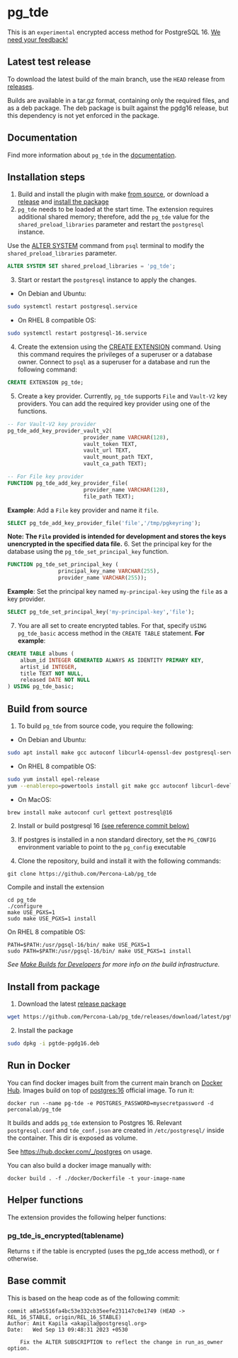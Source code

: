 # pg_tde

This is an `experimental` encrypted access method for PostgreSQL 16. [We need your feedback!](https://github.com/Percona-Lab/pg_tde/discussions/151)

## Latest test release

To download the latest build of the main branch, use the `HEAD` release from [releases](https://github.com/Percona-Lab/pg_tde/releases).

Builds are available in a tar.gz format, containing only the required files, and as a deb package.
The deb package is built against the pgdg16 release, but this dependency is not yet enforced in the package.

## Documentation

Find more information about `pg_tde` in the [documentation](https://percona-lab.github.io/pg_tde/).

## Installation steps

1. Build and install the plugin with make [from source](#build-from-source), or download a [release](https://github.com/Percona-Lab/pg_tde/releases) and [install the package](#install-from-package)
2. `pg_tde` needs to be loaded at the start time. The extension requires additional shared memory; therefore,  add the `pg_tde` value for the `shared_preload_libraries` parameter and restart the `postgresql` instance.

Use the [ALTER SYSTEM](https://www.postgresql.org/docs/current/sql-altersystem.html) command from `psql` terminal to modify the `shared_preload_libraries` parameter.

```sql
ALTER SYSTEM SET shared_preload_libraries = 'pg_tde';
```

3. Start or restart the `postgresql` instance to apply the changes.

* On Debian and Ubuntu:

```sh
sudo systemctl restart postgresql.service
```

* On RHEL 8 compatible OS:
```sh
sudo systemctl restart postgresql-16.service
```

4. Create the extension using the [CREATE EXTENSION](https://www.postgresql.org/docs/current/sql-createextension.html) command. Using this command requires the privileges of a superuser or a database owner. Connect to `psql` as a superuser for a database and run the following command:

```sql
CREATE EXTENSION pg_tde;
```

5. Create a key provider. Currently, `pg_tde` supports `File` and `Vault-V2` key providers. You can add the required key provider using one of the functions.
   
```sql
-- For Vault-V2 key provider
pg_tde_add_key_provider_vault_v2(
                        provider_name VARCHAR(128),
                        vault_token TEXT,
                        vault_url TEXT,
                        vault_mount_path TEXT,
                        vault_ca_path TEXT);

-- For File key provider
FUNCTION pg_tde_add_key_provider_file(
                        provider_name VARCHAR(128), 
                        file_path TEXT);

```
**Example**: Add a `File` key provider and name it `file`.
```sql
SELECT pg_tde_add_key_provider_file('file','/tmp/pgkeyring');
```
**Note: The `File` provided is intended for development and stores the keys unencrypted in the specified data file.**
6. Set the principal key for the database using the `pg_tde_set_principal_key` function.
```sql
FUNCTION pg_tde_set_principal_key (
                principal_key_name VARCHAR(255), 
                provider_name VARCHAR(255));
```
**Example**: Set the principal key named `my-principal-key` using the `file` as a key provider.
```sql
SELECT pg_tde_set_principal_key('my-principal-key','file');
```

7. You are all set to create encrypted tables. For that, specify `USING pg_tde_basic` access method in the `CREATE TABLE` statement.
**For example**:
```sql
CREATE TABLE albums (
    album_id INTEGER GENERATED ALWAYS AS IDENTITY PRIMARY KEY,
    artist_id INTEGER,
    title TEXT NOT NULL,
    released DATE NOT NULL
) USING pg_tde_basic;
```

## Build from source

1. To build `pg_tde` from source code, you require the following:

* On Debian and Ubuntu:
```sh
sudo apt install make gcc autoconf libcurl4-openssl-dev postgresql-server-dev-16
```

* On RHEL 8 compatible OS:
```sh
sudo yum install epel-release
yum --enablerepo=powertools install git make gcc autoconf libcurl-devel postgresql16-devel perl-IPC-Run redhat-rpm-config openssl-devel
```
  
* On MacOS:
```sh
brew install make autoconf curl gettext postresql@16
```

2. Install or build postgresql 16 [(see reference commit below)](#base-commit)
3. If postgres is installed in a non standard directory, set the `PG_CONFIG` environment variable to point to the `pg_config` executable

4. Clone the repository, build and install it with the following commands:  

```
git clone https://github.com/Percona-Lab/pg_tde
```

Compile and install the extension

```
cd pg_tde
./configure
make USE_PGXS=1
sudo make USE_PGXS=1 install
```
On RHEL 8 compatible OS:
```
PATH=$PATH:/usr/pgsql-16/bin/ make USE_PGXS=1
sudo PATH=$PATH:/usr/pgsql-16/bin/ make USE_PGXS=1 install
```

_See [Make Builds for Developers](https://github.com/Percona-Lab/pg_tde/wiki/Make-builds-for-developers) for more info on the build infrastructure._

## Install from package

1. Download the latest [release package](https://github.com/Percona-Lab/pg_tde/releases)

``` sh
wget https://github.com/Percona-Lab/pg_tde/releases/download/latest/pgtde-pgdg16.deb
```
2. Install the package

``` sh
sudo dpkg -i pgtde-pgdg16.deb
```

## Run in Docker

You can find docker images built from the current main branch on [Docker Hub](https://hub.docker.com/r/perconalab/pg_tde). Images build on top of [postgres:16](https://hub.docker.com/_/postgres) official image. To run it:
```
docker run --name pg-tde -e POSTGRES_PASSWORD=mysecretpassword -d perconalab/pg_tde
```
It builds and adds `pg_tde` extension to Postgres 16. Relevant `postgresql.conf` and `tde_conf.json` are created in `/etc/postgresql/` inside the container. This dir is exposed as volume.

See https://hub.docker.com/_/postgres on usage.

You can also build a docker image manually with:
```
docker build . -f ./docker/Dockerfile -t your-image-name
```

## Helper functions

The extension provides the following helper functions:

### pg_tde_is_encrypted(tablename)

Returns `t` if the table is encrypted (uses the pg_tde access method), or `f` otherwise.

## Base commit

This is based on the heap code as of the following commit:

```
commit a81e5516fa4bc53e332cb35eefe231147c0e1749 (HEAD -> REL_16_STABLE, origin/REL_16_STABLE)
Author: Amit Kapila <akapila@postgresql.org>
Date:   Wed Sep 13 09:48:31 2023 +0530

    Fix the ALTER SUBSCRIPTION to reflect the change in run_as_owner option.
```
